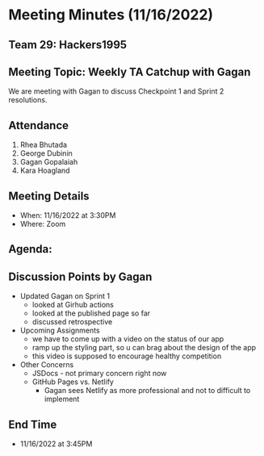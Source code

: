 # Meeting Minutes (11/16/2022)

## Team 29: Hackers1995

## Meeting Topic: Weekly TA Catchup with Gagan

We are meeting with Gagan to discuss Checkpoint 1 and Sprint 2 resolutions.

## Attendance

1. Rhea Bhutada
2. George Dubinin
3. Gagan Gopalaiah
4. Kara Hoagland

## Meeting Details

-   When: 11/16/2022 at 3:30PM
-   Where: Zoom

## Agenda:

## Discussion Points by Gagan

-   Updated Gagan on Sprint 1
    -   looked at Girhub actions
    -   looked at the published page so far
    -   discussed retrospective
-   Upcoming Assignments
    -   we have to come up with a video on the status of our app
    -   ramp up the styling part, so u can brag about the design of the app
    -   this video is supposed to encourage healthy competition
-   Other Concerns
    -   JSDocs - not primary concern right now
    -   GitHub Pages vs. Netlify
        -   Gagan sees Netlify as more professional and not to difficult to implement

## End Time

-   11/16/2022 at 3:45PM
